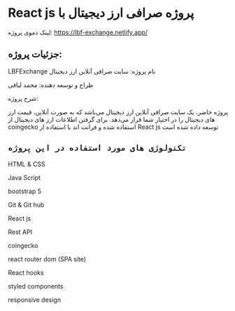 # React js پروژه صرافی ارز دیجیتال با
 
لینک دموی پروژه: https://lbf-exchange.netlify.app/



## جزئیات پروژه:
LBFExchange نام پروژه: سایت صرافی آنلاین ارز دیجیتال


طراح و توسعه دهنده: محمد لبافی

شرح پروژه:

پروژه حاضر، یک سایت صرافی آنلاین ارز دیجیتال می‌باشد که به صورت آنلاین، قیمت ارز های دیجیتال را در اختیار شما قرار می‌دهد. برای گرفتن اطلاعات ارز های دیجیتال از coingecko استفاده شده و فرانت اند با استفاده از React js توسعه داده شده است


## `تکنولوژی های مورد استفاده در این پروژه`
HTML & CSS

Java Script

bootstrap 5

Git & Git hub

React js

Rest API

coingecko

react router dom (SPA site)

React hooks

styled components

responsive design
